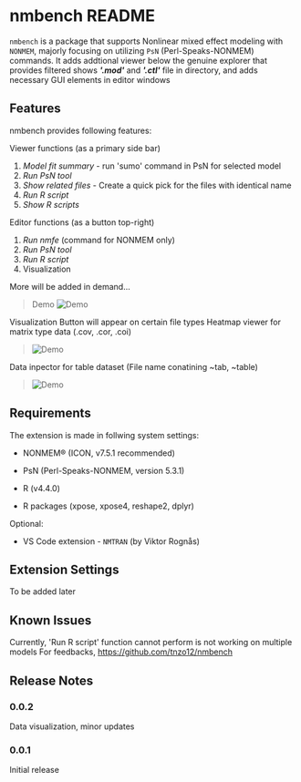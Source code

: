# nmbench README
`nmbench` is a package that supports Nonlinear mixed effect modeling with `NONMEM`, majorly focusing on utilizing `PsN` (Perl-Speaks-NONMEM) commands. It adds addtional viewer below the genuine explorer that provides filtered shows ***'.mod'*** and ***'.ctl'*** file in directory, and adds necessary GUI elements in editor windows

## Features
nmbench provides following features:

Viewer functions (as a primary side bar)
1. *Model fit summary* - run 'sumo' command in PsN for selected model
2. *Run PsN tool*
3. *Show related files* - Create a quick pick for the files with identical name
4. *Run R script*
5. *Show R scripts*

Editor functions (as a button top-right)
1. *Run nmfe* (command for NONMEM only)
2. *Run PsN tool*
3. *Run R script*
4. Visualization

More will be added in demand...

> Demo
> ![Demo](https://raw.githubusercontent.com/tnzo12/nmbench/main/resources/demo.gif)

Visualization
Button will appear on certain file types
Heatmap viewer for matrix type data (.cov, .cor, .coi)
> ![Demo](https://raw.githubusercontent.com/tnzo12/nmbench/main/resources/demo_mat.png)

Data inpector for table dataset (File name conatining ~tab, ~table)
> ![Demo](https://raw.githubusercontent.com/tnzo12/nmbench/main/resources/demo_plot.png)


## Requirements
The extension is made in follwing system settings:

* NONMEM® (ICON, v7.5.1 recommended)
* PsN (Perl-Speaks-NONMEM, version 5.3.1)

* R (v4.4.0)
* R packages (xpose, xpose4, reshape2, dplyr)

Optional:
* VS Code extension - `NMTRAN` (by Viktor Rognås)


## Extension Settings
To be added later

## Known Issues
Currently, 'Run R script' function cannot perform is not working on multiple models
For feedbacks, https://github.com/tnzo12/nmbench

## Release Notes
### 0.0.2
Data visualization, minor updates
### 0.0.1
Initial release
